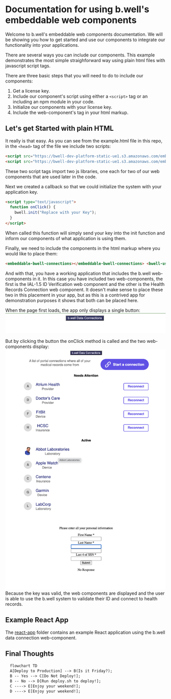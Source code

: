 # Documentation for using b.well's embeddable web components

Welcome to b.well's embeddable web components documentation. We will be showing you how to get started and use our components to integrate our functionality into your applications.

There are several ways you can include our components. This example demonstrates the most simple straighforward way using plain html files with javascript script tags.

There are three basic steps that you will need to do to include our components:

1. Get a license key.
2. Include our component's script using either a `<script>` tag or an including an npm module in your code.
3. Initialize our components with your license key.
4. Include the web-component's tag in your html markup.

## Let's get Started with plain HTML

It really is that easy. As you can see from the example.html file in this repo, in the `<head>` tag of the file we include two scripts:

```html
<script src="https://bwell-dev-platform-static-ue1.s3.amazonaws.com/embeddable/bwell-connections.federated-loader.js"></script>
<script src="https://bwell-dev-platform-static-ue1.s3.amazonaws.com/embeddable/user-identity.federated-loader.js"></script>
```

These two script tags import two js libraries, one each for two of our web components that are used later in the code.

Next we created a callback so that we could initialize the system with your application key.

```html
<script type="text/javascript">
  function onClick() {
    bwell.init("Replace with your Key");
  }
</script>
```

When called this function will simply send your key into the init function and inform our components of what application is using them.

Finally, we need to include the components in the html markup where you would like to place them:

```html
<embeddable-bwell-connections></embeddable-bwell-connections> <bwell-user-identity></bwell-user-identity>
```

And with that, you have a working application that includes the b.well web-components in it. In this case you have included two web-components, the first is the IAL-1.5 ID Verification web component and the other is the Health Records Connection web component. It doesn't make sense to place these two in this placement in your app, but as this is a contrived app for demonstration purposes it shows that both can be placed here.

When the page first loads, the app only displays a single button:
![Image of app without components](images/initial-basic-app.png?raw=true)

But by clicking the button the onClick method is called and the two web-components display:
![Image of app after component loaded](images/web-component-view.png?raw=true)
Because the key was valid, the web components are displayed and the user is able to use the b.well system to validate their ID and connect to health records.

## Example React App

The [react-app](./react-app/README.md) folder contains an example React application using the b.well data connection web-component.

## Final Thoughts


```mermaid
  flowchart TD
  A[Deploy to Production] --> B(Is it Friday?);
  B -- Yes --> C[Do Not Deploy!];
  B -- No --> D[Run deploy.sh to deploy!];
  C ----> E[Enjoy your weekend!];
  D ----> E[Enjoy your weekend!];
```
